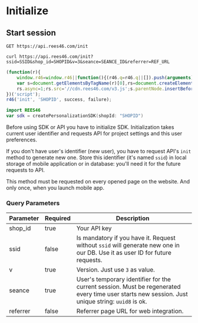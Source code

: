 # Initialize

## Start session

`GET https://api.rees46.com/init`

```shell
curl https://api.rees46.com/init?ssid=SSID&shop_id=SHOPID&v=3&seance=SEANCE_ID&referrer=REF_URL
```

```javascript
(function(r){
    window.r46=window.r46||function(){(r46.q=r46.q||[]).push(arguments)};
    var s=document.getElementsByTagName(r)[0],rs=document.createElement(r);
    rs.async=1;rs.src='//cdn.rees46.com/v3.js';s.parentNode.insertBefore(rs,s);
})('script');
r46('init', 'SHOPID', success, failure);
```

```swift
import REES46
var sdk = createPersonalizationSDK(shopId: "SHOPID")
```

Before using SDK or API you have to initialize SDK. Initialization takes current user identifier and requests API for project settings and this user preferences. 

If you don't have user's identifier (new user), you have to request API's `init` method to generate new one. Store this identifier (it's named `ssid`) in local storage of mobile application or in database: you'll need it for the future requests to API. 

<aside class="notice">
This method must be requested on every opened page on the website. And only once, when you launch mobile app.
</aside>


### Query Parameters

Parameter | Required | Description
--------- | ------- | -----------
shop_id | true | Your API key
ssid | false | Is mandatory if you have it. Request without `ssid` will generate new one in our DB. Use it as user ID for future requests.
v | true | Version. Just use `3` as value.
seance | true | User's temporary identifier for the current session. Must be regenerated every time user starts new session. Just unique string: `uuid8` is ok.
referrer | false | Referrer page URL for web integration.

